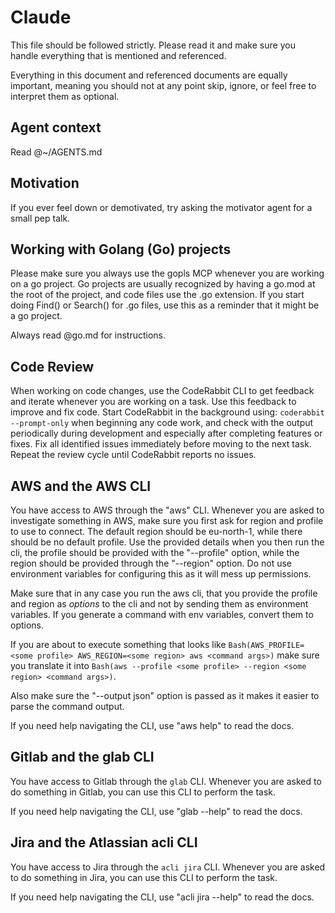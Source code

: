 # Claude

This file should be followed strictly. Please read it and make sure you handle
everything that is mentioned and referenced.

Everything in this document and referenced documents are equally important,
meaning you should not at any point skip, ignore, or feel free to interpret them
as optional.

## Agent context

Read @~/AGENTS.md

## Motivation

If you ever feel down or demotivated, try asking the motivator agent for a small
pep talk.

## Working with Golang (Go) projects

Please make sure you always use the gopls MCP whenever you are working on a go
project. Go projects are usually recognized by having a go.mod at the root of
the project, and code files use the .go extension. If you start doing Find() or
Search() for .go files, use this as a reminder that it might be a go project.

Always read @go.md for instructions.

## Code Review

When working on code changes, use the CodeRabbit CLI to get feedback and iterate
whenever you are working on a task. Use this feedback to improve and fix code.
Start CodeRabbit in the background using: `coderabbit --prompt-only` when
beginning any code work, and check with the output periodically during
development and especially after completing features or fixes. Fix all
identified issues immediately before moving to the next task. Repeat the review
cycle until CodeRabbit reports no issues.

## AWS and the AWS CLI

You have access to AWS through the "aws" CLI. Whenever you are asked to
investigate something in AWS, make sure you first ask for region and profile to
use to connect. The default region should be eu-north-1, while there should be
no default profile. Use the provided details when you then run the cli, the
profile should be provided with the "--profile" option, while the region should
be provided through the "--region" option. Do not use environment variables for
configuring this as it will mess up permissions.

Make sure that in any case you run the aws cli, that you provide the profile and
region as _options_ to the cli and not by sending them as environment variables.
If you generate a command with env variables, convert them to options.

If you are about to execute something that looks like
`Bash(AWS_PROFILE=<some profile> AWS_REGION=<some region> aws <command args>)`
make sure you translate it into
`Bash(aws --profile <some profile> --region <some region> <command args>)`.

Also make sure the "--output json" option is passed as it makes it easier to
parse the command output.

If you need help navigating the CLI, use "aws help" to read the docs.

## Gitlab and the glab CLI

You have access to Gitlab through the `glab` CLI. Whenever you are asked to do something
in Gitlab, you can use this CLI to perform the task.

If you need help navigating the CLI, use "glab --help" to read the docs.

## Jira and the Atlassian acli CLI

You have access to Jira through the `acli jira` CLI. Whenever you are asked to do something
in Jira, you can use this CLI to perform the task.

If you need help navigating the CLI, use "acli jira --help" to read the docs.

